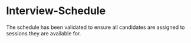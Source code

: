 # Interview-Schedule
The schedule has been validated to ensure all candidates are assigned to sessions they are available for.
